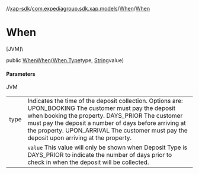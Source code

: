 //[xap-sdk](../../../index.md)/[com.expediagroup.sdk.xap.models](../index.md)/[When](index.md)/[When](-when.md)

# When

[JVM]\

public [When](index.md)[When](-when.md)([When.Type](-type/index.md)type, [String](https://docs.oracle.com/javase/8/docs/api/java/lang/String.html)value)

#### Parameters

JVM

| | |
|---|---|
| type | Indicates the time of the deposit collection. Options are: UPON_BOOKING The customer must pay the deposit when booking the property. DAYS_PRIOR The customer must pay the deposit a number of days before arriving at the property. UPON_ARRIVAL The customer must pay the deposit upon arriving at the property. |
|  | `value` This value will only be shown when Deposit Type is DAYS_PRIOR to indicate the number of days prior to check in when the deposit will be collected. |
